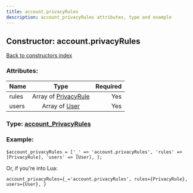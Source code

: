 ```yaml
---
title: account.privacyRules
description: account_privacyRules attributes, type and example
---
```

## Constructor: account.privacyRules  
[Back to constructors index](index.md)



### Attributes:

| Name     |    Type       | Required |
|----------|:-------------:|---------:|
|rules|Array of [PrivacyRule](../types/PrivacyRule.md) | Yes|
|users|Array of [User](../types/User.md) | Yes|



### Type: [account\_PrivacyRules](../types/account_PrivacyRules.md)


### Example:

```
$account_privacyRules = ['_' => 'account.privacyRules', 'rules' => [PrivacyRule], 'users' => [User], ];
```  

Or, if you're into Lua:  


```
account_privacyRules={_='account.privacyRules', rules={PrivacyRule}, users={User}, }

```


